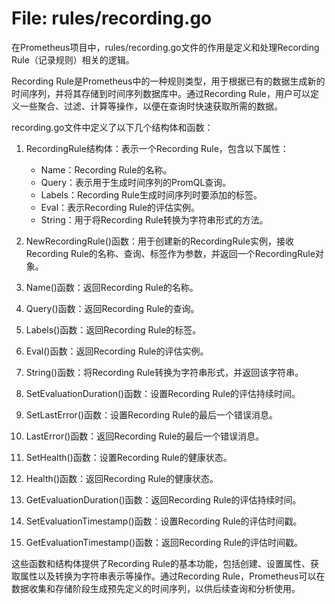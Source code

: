 # File: rules/recording.go

在Prometheus项目中，rules/recording.go文件的作用是定义和处理Recording Rule（记录规则）相关的逻辑。

Recording Rule是Prometheus中的一种规则类型，用于根据已有的数据生成新的时间序列，并将其存储到时间序列数据库中。通过Recording Rule，用户可以定义一些聚合、过滤、计算等操作，以便在查询时快速获取所需的数据。

recording.go文件中定义了以下几个结构体和函数：

1. RecordingRule结构体：表示一个Recording Rule，包含以下属性：
   - Name：Recording Rule的名称。
   - Query：表示用于生成时间序列的PromQL查询。
   - Labels：Recording Rule生成时间序列时要添加的标签。
   - Eval：表示Recording Rule的评估实例。
   - String：用于将Recording Rule转换为字符串形式的方法。

2. NewRecordingRule()函数：用于创建新的RecordingRule实例，接收Recording Rule的名称、查询、标签作为参数，并返回一个RecordingRule对象。

3. Name()函数：返回Recording Rule的名称。

4. Query()函数：返回Recording Rule的查询。

5. Labels()函数：返回Recording Rule的标签。

6. Eval()函数：返回Recording Rule的评估实例。

7. String()函数：将Recording Rule转换为字符串形式，并返回该字符串。

8. SetEvaluationDuration()函数：设置Recording Rule的评估持续时间。

9. SetLastError()函数：设置Recording Rule的最后一个错误消息。

10. LastError()函数：返回Recording Rule的最后一个错误消息。

11. SetHealth()函数：设置Recording Rule的健康状态。

12. Health()函数：返回Recording Rule的健康状态。

13. GetEvaluationDuration()函数：返回Recording Rule的评估持续时间。

14. SetEvaluationTimestamp()函数：设置Recording Rule的评估时间戳。

15. GetEvaluationTimestamp()函数：返回Recording Rule的评估时间戳。

这些函数和结构体提供了Recording Rule的基本功能，包括创建、设置属性、获取属性以及转换为字符串表示等操作。通过Recording Rule，Prometheus可以在数据收集和存储阶段生成预先定义的时间序列，以供后续查询和分析使用。

